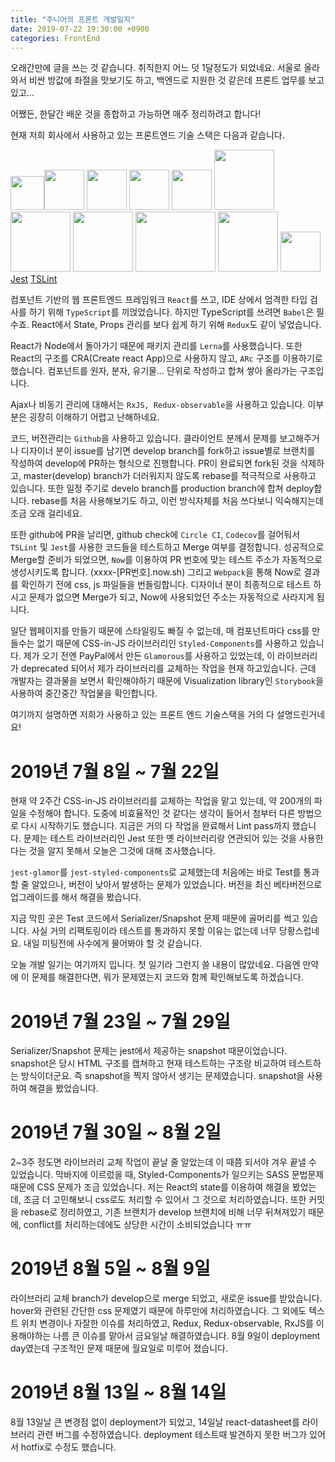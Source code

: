 ```yaml
---
title: "주니어의 프론트 개발일지"
date: 2019-07-22 19:30:00 +0900
categories: FrontEnd
---
```


오래간만에 글을 쓰는 것 같습니다. 취직한지 어느 덧 1달정도가 되었네요. 서울로 올라와서 비싼 방값에 좌절을 맛보기도 하고, 백엔드로 지원한 것 같은데 프론트 업무를 보고 있고...

어쨌든, 한달간 배운 것을 종합하고 가능하면 매주 정리하려고 합니다!

현재 저희 회사에서 사용하고 있는 프론트엔드 기술 스택은 다음과 같습니다.

<img src="https://user-images.githubusercontent.com/26527826/61628649-dc84d500-acbd-11e9-85b6-a2ef57aedb37.png" width="54"><img src="https://user-images.githubusercontent.com/26527826/61628328-f245ca80-acbc-11e9-8d2e-f0f2e6c4d4e1.png" width="64">
<img src="https://user-images.githubusercontent.com/26527826/61628345-fc67c900-acbc-11e9-92bd-e4af7da46be0.png" height="64">
<img src="https://user-images.githubusercontent.com/26527826/61628356-05f13100-acbd-11e9-8bb0-23b4c33c31a6.png" height="64">
<img src="https://user-images.githubusercontent.com/26527826/61628366-0ab5e500-acbd-11e9-878c-da8282166295.png" width="64" height="64">
<img src="https://user-images.githubusercontent.com/26527826/61628550-93348580-acbd-11e9-9999-f9693cf97cb0.png" width="96">
<img src="https://user-images.githubusercontent.com/26527826/61628710-0b02b000-acbe-11e9-9b9d-838d6d1dba2a.png" width="96">
<img src="https://user-images.githubusercontent.com/26527826/61628745-21a90700-acbe-11e9-8b6b-616909ca3a5f.png" width="96" height="96">
<img src="https://user-images.githubusercontent.com/26527826/61628856-6339b200-acbe-11e9-8b97-689818fe3b99.png" width="128" height="96">
<img src="https://user-images.githubusercontent.com/26527826/61630028-8dd93a00-acc1-11e9-9e7e-fecf6e48e8d0.png" width="96" height="96">
<img src="https://user-images.githubusercontent.com/26527826/61630145-f4f6ee80-acc1-11e9-8724-07cfa2006257.png" width="64">
[Jest](https://jestjs.io/)
[TSLint](https://palantir.github.io/tslint/)

컴포넌트 기반의 웹 프론트엔드 프레임워크 `React`를 쓰고, IDE 상에서 엄격한 타입 검사를 하기 위해 `TypeScript`를 끼얹었습니다. 하지만 TypeScript를 쓰려면 `Babel`은 필수죠.
React에서 State, Props 관리를 보다 쉽게 하기 위해 `Redux`도 같이 넣었습니다.

React가 Node에서 돌아가기 때문에 패키지 관리를 `Lerna`를 사용했습니다. 또한 React의 구조를 CRA(Create react App)으로 사용하지 않고, `ARc` 구조를 이용하기로 했습니다.
컴포넌트를 원자, 분자, 유기물... 단위로 작성하고 합쳐 쌓아 올라가는 구조입니다.

Ajax나 비동기 관리에 대해서는 `RxJS, Redux-observable`을 사용하고 있습니다. 이부분은 굉장히 이해하기 어렵고 난해하네요.

코드, 버전관리는 `Github`을 사용하고 있습니다. 클라이언트 분께서 문제를 보고해주거나 디자이너 분이 issue를 남기면 develop branch를 fork하고 issue별로 브랜치를 작성하여 develop에 PR하는 형식으로 진행합니다. PR이 완료되면 fork된 것을 삭제하고, master(develop) branch가 더러워지지 않도록 rebase를 적극적으로 사용하고 있습니다. 또한 일정 주기로 develo branch를 production branch에 합쳐 deploy합니다.
rebase를 처음 사용해보기도 하고, 이런 방식자체를 처음 쓰다보니 익숙해지는데 조금 오래 걸리네요.

또한 github에 PR을 날리면, github check에 `Circle CI`, `Codecov`를 걸어둬서 `TSLint` 및 `Jest`를 사용한 코드들을 테스트하고 Merge 여부를 결정합니다. 
성공적으로 Merge할 준비가 되었으면, `Now`를 이용하여 PR 번호에 맞는 테스트 주소가 자동적으로 생성시키도록 합니다. (xxxx-[PR번호].now.sh)
그리고 `Webpack`을 통해 Now로 결과를 확인하기 전에 css, js 파일들을 번들링합니다.
디자이너 분이 최종적으로 테스트 하시고 문제가 없으면 Merge가 되고, Now에 사용되었던 주소는 자동적으로 사라지게 됩니다.

일단 웹페이지를 만들기 때문에 스타일링도 빠질 수 없는데, 매 컴포넌트마다 css를 만들수는 없기 때문에 CSS-in-JS 라이브러리인 `Styled-Components`를 사용하고 있습니다.
제가 오기 전엔 PayPal에서 만든 `Glamorous`를 사용하고 있었는데, 이 라이브러리가 deprecated 되어서 제가 라이브러리를 교체하는 작업을 현재 하고있습니다. 
근데 개발자는 결과물을 보면서 확인해야하기 때문에 Visualization library인 `Storybook`을 사용하여 중간중간 작업물을 확인합니다.

여기까지 설명하면 저희가 사용하고 있는 프론트 엔드 기술스택을 거의 다 설명드린거네요!

# 2019년 7월 8일 ~ 7월 22일

현재 약 2주간 CSS-in-JS 라이브러리를 교체하는 작업을 맡고 있는데, 약 200개의 파일을 수정해야 합니다. 도중에 비효율적인 것 같다는 생각이 들어서 첨부터 다른 방법으로 다시 시작하기도 했습니다.
지금은 거의 다 작업을 완료해서 Lint pass까지 했습니다. 문제는 테스트 라이브러리인 Jest 또한 옛 라이브러리랑 연관되어 있는 것을 사용한다는 것을 알지 못해서 오늘은 그것에 대해 조사했습니다.

`jest-glamor`를 `jest-styled-components`로 교체했는데 처음에는 바로 Test를 통과할 줄 알았으나, 버전이 낮아서 발생하는 문제가 있었습니다. 버전을 최신 베타버전으로 업그레이드를 해서 해결을 봤습니다.

지금 막힌 곳은 Test 코드에서 Serializer/Snapshot 문제 때문에 골머리를 썩고 있습니다. 사실 거의 리팩토링이라 테스트를 통과하지 못할 이유는 없는데 너무 당황스럽네요.
내일 미팅전에 사수에게 물어봐야 할 것 같습니다.

오늘 개발 일기는 여기까지 입니다. 첫 일기라 그런지 쓸 내용이 많았네요. 다음엔 만약에 이 문제를 해결한다면, 뭐가 문제였는지 코드와 함께 확인해보도록 하겠습니다.

# 2019년 7월 23일 ~ 7월 29일 

Serializer/Snapshot 문제는 jest에서 제공하는 snapshot 때문이었습니다. snapshot은 당시 HTML 구조를 캡쳐하고 현재 테스트하는 구조랑 비교하여 테스트하는 방식이더군요. 즉 snapshot을 찍지 않아서 생기는 문제였습니다. snapshot을 사용하여 해결을 봤었습니다.

# 2019년 7월 30일 ~ 8월 2일

2~3주 정도면 라이브러리 교체 작업이 끝날 줄 알았는데 이 때쯤 되서야 겨우 끝낼 수 있었습니다. 막바지에 이르렀을 때, Styled-Components가 일으키는 SASS 문법문제 때문에 CSS 문제가 조금 있었습니다. 저는 React의 state를 이용하여 해결을 봤었는데, 조금 더 고민해보니 css로도 처리할 수 있어서 그 것으로 처리하였습니다. 또한 커밋을 rebase로 정리하였고, 기존 브랜치가 develop 브랜치에 비해 너무 뒤쳐져있기 때문에, conflict를 처리하는데에도 상당한 시간이 소비되었습니다 ㅠㅠ

# 2019년 8월 5일 ~ 8월 9일

라이브러리 교체 branch가 develop으로 merge 되었고, 새로운 issue를 받았습니다. hover와 관련된 간단한 css 문제였기 때문에 하루만에 처리하였습니다. 그 외에도 텍스트 위치 변경이나 자잘한 이슈를 처리하였고, Redux, Redux-observable, RxJS를 이용해야하는 나름 큰 이슈를 맡아서 금요일날 해결하였습니다. 8월 9일이 deployment day였는데 구조적인 문제 때문에 월요일로 미루어 졌습니다.

# 2019년 8월 13일 ~ 8월 14일

8월 13일날 큰 변경점 없이 deployment가 되었고, 14일날 react-datasheet를 라이브러리 관련 버그를 수정하였습니다. deployment 테스트때 발견하지 못한 버그가 있어서 hotfix로 수정도 했습니다.
